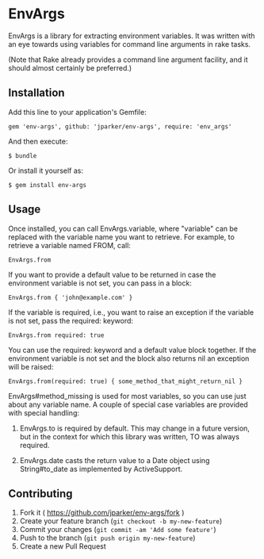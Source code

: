 # EnvArgs

EnvArgs is a library for extracting environment variables. It was written
with an eye towards using variables for command line arguments in rake
tasks.

(Note that Rake already provides a command line argument facility, and it
should almost certainly be preferred.)

## Installation

Add this line to your application's Gemfile:

    gem 'env-args', github: 'jparker/env-args', require: 'env_args'

And then execute:

    $ bundle

Or install it yourself as:

    $ gem install env-args

## Usage

Once installed, you can call EnvArgs.variable, where "variable" can be
replaced with the variable name you want to retrieve. For example, to
retrieve a variable named FROM, call:

    EnvArgs.from

If you want to provide a default value to be returned in case the
environment variable is not set, you can pass in a block:

    EnvArgs.from { 'john@example.com' }

If the variable is required, i.e., you want to raise an exception
if the variable is not set, pass the required: keyword:

    EnvArgs.from required: true

You can use the required: keyword and a default value block together.
If the environment variable is not set and the block also returns nil
an exception will be raised:

    EnvArgs.from(required: true) { some_method_that_might_return_nil }

EnvArgs#method\_missing is used for most variables, so you can use just
about any variable name. A couple of special case variables are provided
with special handling:

1. EnvArgs.to is required by default. This may change in a future version,
but in the context for which this library was written, TO was always
required.

2. EnvArgs.date casts the return value to a Date object using
String#to\_date as implemented by ActiveSupport.


## Contributing

1. Fork it ( https://github.com/jparker/env-args/fork )
2. Create your feature branch (`git checkout -b my-new-feature`)
3. Commit your changes (`git commit -am 'Add some feature'`)
4. Push to the branch (`git push origin my-new-feature`)
5. Create a new Pull Request
